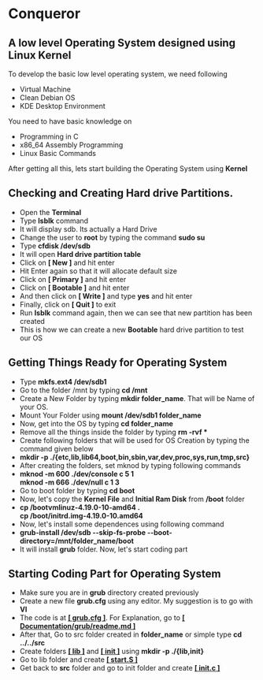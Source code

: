 # Conqueror
<h2>A low level Operating System designed using Linux Kernel</h2>
<p>To develop the basic low level operating system, we need following</p>
<ul>
  <li>Virtual Machine</li>
  <li>Clean Debian OS</li>
  <li>KDE Desktop Environment</li>
</ul>
<p>You need to have basic knowledge on</p>
<ul>
  <li>Programming in C</li>
  <li>x86_64 Assembly Programming</li>
  <li>Linux Basic Commands</li>
</ul>
<p>After getting all this, lets start building the Operating System using <b>Kernel</b></p>
<h2>Checking and Creating Hard drive Partitions.</h2>
<ul>
  <li>Open the <b>Terminal</b></li>
  <li>Type <b>lsblk</b> command</li>
  <li>It will display sdb. Its actually a Hard Drive</li>
  <li>Change the user to <b>root</b> by typing the command <b>sudo su</b></li>
  <li>Type <b>cfdisk /dev/sdb</b></li>
  <li>It will open <b>Hard drive partition table</b></li>
  <li>Click on <b>[ New ]</b> and hit enter</li>
  <li>Hit Enter again so that it will allocate default size</li>
  <li>Click on <b>[ Primary ]</b> and hit enter</li>
  <li>Click on <b>[ Bootable ]</b> and hit enter</li>
  <li>And then click on <b>[ Write ]</b> and type <b>yes</b> and hit enter</li>
  <li>Finally, click on <b>[ Quit ]</b> to exit</li>
  <li>Run <b>lsblk</b> command again, then we can see that new partition has been created</li>
  <li>This is how we can create a new <b>Bootable</b> hard drive partition to test our OS</li>
</ul>
<h2>Getting Things Ready for Operating System</h2>
<ul>
  <li>Type <b>mkfs.ext4 /dev/sdb1</b></li>
  <li>Go to the folder /mnt by typing <b>cd /mnt</b></li>
  <li>Create a New Folder by typing <b>mkdir folder_name</b>. That will be Name of your OS.</li>
  <li>Mount Your Folder using <b>mount /dev/sdb1 folder_name</b></li>
  <li>Now, get into the OS by typing <b>cd folder_name</b></li>
  <li>Remove all the things inside the folder by typing <b>rm -rvf *</b></li>
  <li>Create following folders that will be used for OS Creation by typing the command given below</li>
  <li><b>mkdir -p ./{etc,lib,lib64,boot,bin,sbin,var,dev,proc,sys,run,tmp,src}</b></li>
  <li>After creating the folders, set mknod by typing following commands</li>
  <li><b>mknod -m 600 ./dev/console c 5 1</b></br><b>mknod -m 666 ./dev/null c 1 3</b></li>
  <li>Go to boot folder by typing <b>cd boot</b></li>
  <li>Now, let's copy the <b>Kernel File</b> and <b>Initial Ram Disk</b> from <b>/boot</b> folder</li>
  <li><b>cp /bootvmlinuz-4.19.0-10-amd64 .</br>cp /boot/initrd.img-4.19.0-10.amd64</b></li>
  <li>Now, let's install some dependences using following command</li>
  <li><b>grub-install /dev/sdb --skip-fs-probe --boot-directory=/mnt/folder_name/boot</b></li>
  <li>It will install <b>grub</b> folder. Now, let's start coding part</li>
</ul>
<h2>Starting Coding Part for Operating System</h2>
<ul>
  <li>Make sure you are in <b>grub</b> directory created previously</li>
  <li>Create a new file <b>grub.cfg</b> using any editor. My suggestion is to go with <b>VI</b></li>
  <li>The code is at <a href="https://github.com/mahendragandham/Conqueror/blob/main/boot/grub/grub.cfg"><b>[ grub.cfg ]</b></a>. For Explanation, go to <a href="https://github.com/mahendragandham/Conqueror/blob/main/Documentation/grub/readme.md"><b>[ Documentation/grub/readme.md ]</b></a></li>
  <li>After that, Go to src folder created in <b>folder_name</b> or simple type <b>cd ../../src</b></li>
  <li>Create folders <a href="https://github.com/mahendragandham/Conqueror/tree/main/src/lib"><b>[ lib ]</b></a> and <a href="https://github.com/mahendragandham/Conqueror/tree/main/src/init"><b>[ init ]</b></a> using <b>mkdir -p ./{lib,init}</b></li>
  <li>Go to lib folder and create <b><a href="https://github.com/mahendragandham/Conqueror/blob/main/src/lib/start.S"><b>[ start.S ]</b></a></b></li> 
  <li>Get back to <b>src</b> folder and go to init folder and create <b><a href="https://github.com/mahendragandham/Conqueror/blob/main/src/init/init.c">[ init.c ]</a></b></li>
</ul>

